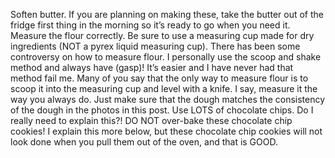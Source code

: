 Soften butter. If you are planning on making these, take the butter out of the fridge first thing in the morning so it’s ready to go when you need it.
Measure the flour correctly. Be sure to use a measuring cup made for dry ingredients (NOT a pyrex liquid measuring cup). There has been some controversy 
on how to measure flour. I personally use the scoop and shake method and always have (gasp)! It’s easier and I have never had that method fail me.  Many of you say that the only way to measure flour is to scoop it into the measuring cup and level with a knife. I say, measure it the way you always do. Just make sure that the dough matches the consistency of the dough in the photos in this post. 
Use LOTS of chocolate chips. Do I really need to explain this?!
DO NOT over-bake these chocolate chip cookies! I explain this more below, but these chocolate chip cookies will not look done when
 you pull them out of the oven, and that is GOOD.